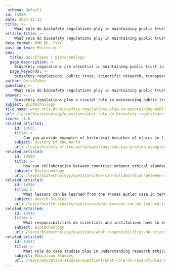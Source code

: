 ```yaml
---
_schema: default
id: 14538
date: 2024-11-22
title: >-
    What role do biosafety regulations play in maintaining public trust in scientific research?
article_title: >-
    What role do biosafety regulations play in maintaining public trust in scientific research?
date_format: MMM DD, YYYY
post_on_text: Posted on
seo:
  title: QuickTakes | Biotechnology
  page_description: >-
    Biosafety regulations are essential in maintaining public trust in scientific research by ensuring transparency, managing risks, providing oversight, addressing ethical considerations, and fostering public education.
  page_keywords: >-
    biosafety regulations, public trust, scientific research, transparency, public engagement, risk management, oversight, accountability, ethical considerations, education, awareness
author: QuickTakes
question: >-
    What role do biosafety regulations play in maintaining public trust in scientific research?
answer: >-
    Biosafety regulations play a crucial role in maintaining public trust in scientific research, particularly in the life sciences. These regulations are designed to ensure that research involving potentially hazardous biological materials is conducted safely and responsibly, thereby minimizing risks to public health and the environment.\n\n1. **Transparency and Public Engagement**: Effective biosafety regulations promote transparency in research practices. By providing a clear framework for how research is conducted and monitored, these regulations help demystify the processes involved in scientific inquiry. This transparency is essential for fostering informed public discourse, as it allows the public to understand the safety measures in place and the rationale behind them. Engaging the public in discussions about biosafety can further enhance trust, as it demonstrates that researchers are committed to addressing community concerns (Lentzos et al., 2020).\n\n2. **Risk Management**: Biosafety regulations establish protocols for managing risks associated with biological research, including the potential for accidents or deliberate misuse of research findings. By implementing robust risk management strategies, institutions can reassure the public that they are taking proactive steps to prevent incidents that could harm individuals or communities. This is particularly important in the context of dual-use research, where findings could be misapplied for harmful purposes (Kuzma et al., 2018).\n\n3. **Oversight and Accountability**: Institutional Biosafety Committees (IBCs) and other oversight bodies play a vital role in ensuring compliance with biosafety regulations. These committees review research proposals and monitor ongoing projects to ensure adherence to safety standards. By providing a public window into the procedures utilized by institutions to manage biohazards, IBCs help protect human health, animal health, and the environment, thereby reinforcing public confidence in the integrity of scientific research (Kuzma et al., 2018).\n\n4. **Ethical Considerations**: The ethical implications of biosafety are increasingly recognized, especially in light of recent global health crises such as the COVID-19 pandemic. Biosafety regulations are not merely technical requirements; they also encompass ethical considerations regarding the responsible conduct of research. By addressing these ethical dimensions, biosafety regulations contribute to a culture of responsibility and accountability within the scientific community, which is essential for maintaining public trust (Lentzos et al., 2020).\n\n5. **Education and Awareness**: Educating the public about biosafety and biosecurity risks, as well as the measures in place to mitigate them, is crucial for building trust. When the public is informed about the realities of biosafety, they are more likely to support necessary policy changes and research initiatives. This education can help dispel myths and fears surrounding scientific research, further solidifying public confidence in the scientific community (Lentzos et al., 2020).\n\nIn summary, biosafety regulations are fundamental to maintaining public trust in scientific research by ensuring transparency, managing risks, providing oversight, addressing ethical considerations, and fostering public education. These elements work together to create a framework that not only protects public health but also enhances the credibility and integrity of the scientific enterprise.
subject: Biotechnology
file_name: what-role-do-biosafety-regulations-play-in-maintaining-public-trust-in-scientific-research.md
url: /learn/biotechnology/questions/what-role-do-biosafety-regulations-play-in-maintaining-public-trust-in-scientific-research
score: -1.0
related_article1:
    id: 14535
    title: >-
        Can you provide examples of historical breaches of ethics in life sciences?
    subject: History of the World
    url: /learn/history-of-the-world/questions/can-you-provide-examples-of-historical-breaches-of-ethics-in-life-sciences
related_article2:
    id: 14556
    title: >-
        How can collaboration between countries enhance ethical standards in life sciences?
    subject: Biotechnology
    url: /learn/biotechnology/questions/how-can-collaboration-between-countries-enhance-ethical-standards-in-life-sciences
related_article3:
    id: 14536
    title: >-
        What lessons can be learned from the Thomas Butler case in terms of research ethics?
    subject: Health Studies
    url: /learn/health-studies/questions/what-lessons-can-be-learned-from-the-thomas-butler-case-in-terms-of-research-ethics
related_article4:
    id: 14543
    title: >-
        What responsibilities do scientists and institutions have in ensuring ethical compliance?
    subject: Biotechnology
    url: /learn/biotechnology/questions/what-responsibilities-do-scientists-and-institutions-have-in-ensuring-ethical-compliance
related_article5:
    id: 14547
    title: >-
        What role do case studies play in understanding research ethics?
    subject: Education Studies
    url: /learn/education-studies/questions/what-role-do-case-studies-play-in-understanding-research-ethics
---
```


&nbsp;